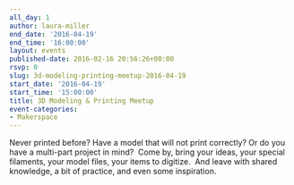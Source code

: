 ```yaml
---
all_day: 1
author: laura-miller
end_date: '2016-04-19'
end_time: '16:00:00'
layout: events
published-date: 2016-02-16 20:56:26+00:00
rsvp: 0
slug: 3d-modeling-printing-meetup-2016-04-19
start_date: '2016-04-19'
start_time: '15:00:00'
title: 3D Modeling & Printing Meetup
event-categories:
- Makerspace
---
```


Never printed before? Have a model that will not print correctly? Or do you have a multi-part project in mind?  Come by, bring your ideas, your special filaments, your model files, your items to digitize.  And leave with shared knowledge, a bit of practice, and even some inspiration.

